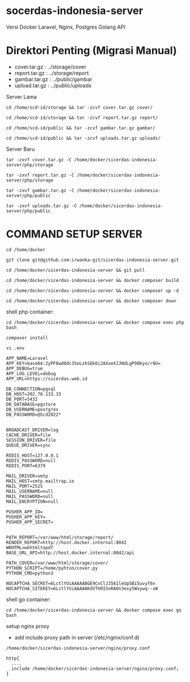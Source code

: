 # socerdas-indonesia-server
 Versi Docker Laravel, Nginx, Postgres Golang API

# Direktori Penting (Migrasi Manual)
+ cover.tar.gz  :   ../storage/cover
+ report.tar.gz :   ../storage/report
+ gambar.tar.gz :   ../public/gambar
+ upload.tar.gz :   ../public/uploads

Server Lama
```
cd /home/scd-id/storage && tar -zcvf cover.tar.gz cover/
```
```
cd /home/scd-id/storage && tar -zcvf report.tar.gz report/
```
```
cd /home/scd-id/public && tar -zcvf gambar.tar.gz gambar/
```
```
cd /home/scd-id/public && tar -zcvf uploads.tar.gz uploads/
```

Server Baru
```
tar -zxvf cover.tar.gz -C /home/docker/sicerdas-indonesia-server/php/storage
```
```
tar -zxvf report.tar.gz -C /home/docker/sicerdas-indonesia-server/php/storage
```
```
tar -zxvf gambar.tar.gz -C /home/docker/sicerdas-indonesia-server/php/public
```
```
tar -zxvf uploads.tar.gz -C /home/docker/sicerdas-indonesia-server/php/public
```
 

# COMMAND SETUP SERVER
```
cd /home/docker
```
```
git clone git@github.com:irwanka-git/sicerdas-indonesia-server.git
```
```
cd /home/docker/sicerdas-indonesia-server && git pull
```
```
cd /home/docker/sicerdas-indonesia-server && docker composer build
```
```
cd /home/docker/sicerdas-indonesia-server && docker composer up -d
```
```
cd /home/docker/sicerdas-indonesia-server && docker composer down
```
shell php container:
```
cd /home/docker/sicerdas-indonesia-server && docker compose exec php bash
```
```
composer install
```
```
vi .env
```
```
APP_NAME=Laravel
APP_KEY=base64:2yPF8wd8dc3SoLzkSQk6i2AXxeXJJNdLgP90byo/r8U=
APP_DEBUG=true
APP_LOG_LEVEL=debug
APP_URL=https://sicerdas.web.id

DB_CONNECTION=pgsql
DB_HOST=202.70.133.15
DB_PORT=5432
DB_DATABASE=pgstore
DB_USERNAME=postgres
DB_PASSWORD=@Scd2022*


BROADCAST_DRIVER=log
CACHE_DRIVER=file
SESSION_DRIVER=file
QUEUE_DRIVER=sync

REDIS_HOST=127.0.0.1
REDIS_PASSWORD=null
REDIS_PORT=6379

MAIL_DRIVER=smtp
MAIL_HOST=smtp.mailtrap.io
MAIL_PORT=2525
MAIL_USERNAME=null
MAIL_PASSWORD=null
MAIL_ENCRYPTION=null

PUSHER_APP_ID=
PUSHER_APP_KEY=
PUSHER_APP_SECRET=


PATH_REPORT=/var/www/html/storage/report/
RENDER_REPORT=http://host.docker.internal:8042
WKHTML=wkhtmltopdf
BASE_URL_API=http://host.docker.internal:8042/api

PATH_COVER=/var/www/html/storage/cover/
PYTHON_SCRIPT=/home/pyhton/cover.py
PYTHON_CMD=python3

NOCAPTCHA_SECRET=6LctlYUiAAAAABGE9CnClJJ561leUpSBi5uvyf6n
NOCAPTCHA_SITEKEY=6LctlYUiAAAAAKdVThRI5nRAOn3exy5Wxywq--xW
```


shell go container:
```
cd /home/docker/sicerdas-indonesia-server && docker compose exec go bash
```
setup nginx proxy 
- add include proxy path in server (/etc/nginx/conf.d)
```
/home/docker/sicerdas-indonesia-server/nginx/proxy.conf
```
```
http{
  ....
  include /home/docker/sicerdas-indonesia-server/nginx/proxy.conf;  
}
```


